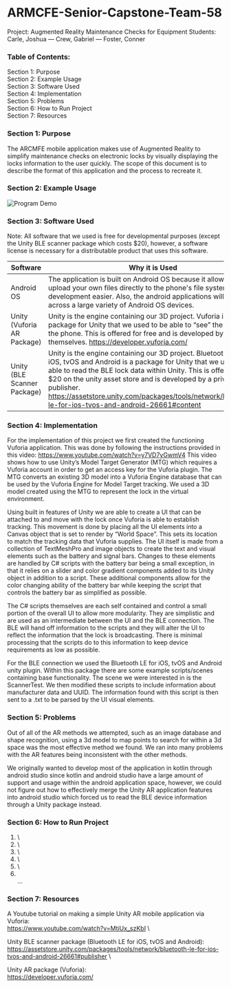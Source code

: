# ARMCFE-Senior-Capstone-Team-58

Project: Augmented Reality Maintenance Checks for Equipment
Students: Carle, Joshua  —  Crew, Gabriel  —  Foster, Conner 


### Table of Contents:
Section 1: Purpose \
Section 2: Example Usage \
Section 3: Software Used \
Section 4: Implementation \
Section 5: Problems \
Section 6: How to Run Project \
Section 7: Resources



### Section 1: Purpose
The ARCMFE mobile application makes use of Augmented Reality to simplify maintenance checks on electronic locks by visually displaying the locks information to the user quickly. The scope of this document is to describe the format of this application and the process to recreate it. 



### Section 2: Example Usage
![Program Demo](https://github.com/ConnerFosterCS/ARMCFE-Senior-Capstone-Team-58/blob/main/ExampleUsage.gif)



### Section 3: Software Used
Note: All software that we used is free for developmental purposes (except the Unity BLE scanner package which costs $20), however, a software license is necessary for a distributable product that uses this software.

| Software  | Why it is Used |
| ------------- | ------------- |
| Android OS | The application is built on Android OS because it allows you to upload your own files directly to the phone's file system making development easier. Also, the android applications will work across a large variety of Android OS devices. |
| Unity (Vuforia AR Package) | Unity is the engine containing our 3D project. Vuforia is a package for Unity that we used to be able to “see” the lock with the phone. This is offered for free and is developed by Unity themselves. https://developer.vuforia.com/ |
| Unity (BLE Scanner Package) | Unity is the engine containing our 3D project. Bluetooth LE for iOS, tvOS and Android is a package for Unity that we used to be able to read the BLE lock data within Unity. This is offered for $20 on the unity asset store and is developed by a private publisher. https://assetstore.unity.com/packages/tools/network/bluetooth-le-for-ios-tvos-and-android-26661#content |



### Section 4: Implementation
For the implementation of this project we first created the functioning Vuforia application. This was done by following the instructions provided in this video: https://www.youtube.com/watch?v=y7VD7yGwmV4
This video shows how to use Unity’s Model Target Generator (MTG) which requires a Vuforia account in order to get an access key for the Vuforia plugin. The MTG converts an existing 3D model into a Vuforia Engine database that can be used by the Vuforia Engine for Model Target tracking. We used a 3D model created using the MTG to represent the lock in the virtual environment.

Using built in features of Unity we are able to create a UI that can be attached to and move with the lock once Vuforia is able to establish tracking.  This movement is done by placing all the UI elements into a Canvas object that is set to render by “World Space”. This sets its location to match the tracking data that Vuforia supplies. The UI itself is made from a collection of TextMeshPro and image objects to create the text and visual elements such as the battery and signal bars. Changes to these elements are handled by C# scripts with the battery bar being a small exception, in that it relies on a slider and color gradient components added to its Unity object in addition to a script. These additional components allow for the color changing ability of the battery bar while keeping the script that controls the battery bar as simplified as possible.

The C# scripts themselves are each self contained and control a small portion of the overall UI to allow more modularity. They are simplistic and are used as an intermediate between the UI and the BLE connection. The BLE will hand off information to the scripts and they will alter the UI to reflect the information that the lock is broadcasting. There is minimal processing that the scripts do to this information to keep device requirements as low as possible.

For the BLE connection we used the Bluetooth LE for iOS, tvOS and Android unity plugin. Within this package there are some example scripts/scenes containing base functionality. The scene we were interested in is the ScannerTest. We then modified these scripts to include information about manufacturer data and UUID. The information found with this script is then sent to a .txt to be parsed by the UI visual elements.



### Section 5: Problems
Out of all of the AR methods we attempted, such as an image database and shape recognition, using a 3d model to map points to search for within a 3d space was the most effective method we found. We ran into many problems with the AR features being inconsistent with the other methods.

We originally wanted to develop most of the application in kotlin through android studio since kotlin and android studio have a large amount of support and usage within the android application space, however, we could not figure out how to effectively merge the Unity AR application features into android studio which forced us to read the BLE device information through a Unity package instead.



### Section 6: How to Run Project
1. \
2. \
3. \
4. \
5. \
6. \
...



### Section 7: Resources
A Youtube tutorial on making a simple Unity AR mobile application via Vuforia: \
https://www.youtube.com/watch?v=MtiUx_szKbI \

Unity BLE scanner package (Bluetooth LE for iOS, tvOS and Android): \
https://assetstore.unity.com/packages/tools/network/bluetooth-le-for-ios-tvos-and-android-26661#publisher \

Unity AR package (Vuforia): \
https://developer.vuforia.com/ 
